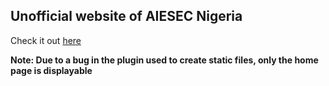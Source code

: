 ## Unofficial website of AIESEC Nigeria

Check it out [here](https://hippiedev.github.io/aiesec-ng/)

**Note: Due to a bug in the plugin used to create static files, only the home page is displayable**

